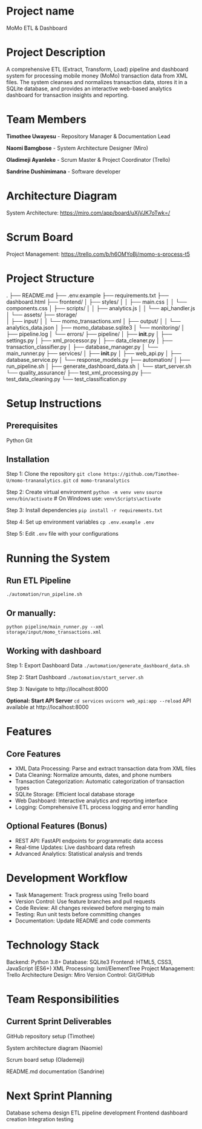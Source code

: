 # Project name
MoMo ETL & Dashboard

# Project Description
A comprehensive ETL (Extract, Transform, Load) pipeline and dashboard system for processing mobile money (MoMo) transaction data from XML files. The system cleanses and normalizes transaction data, stores it in a SQLite database, and provides an interactive web-based analytics dashboard for transaction insights and reporting.

# Team Members
**Timothee Uwayesu** - Repository Manager & Documentation Lead

**Naomi Bamgbose**  - System Architecture Designer (Miro)

**Oladimeji Ayanleke** - Scrum Master & Project Coordinator (Trello)

**Sandrine Dushimimana** - Software developer

# Architecture Diagram
System Architecture: https://miro.com/app/board/uXjVJK7oTwk=/

# Scrum Board
Project Management: https://trello.com/b/h6OMYoBj/momo-s-process-t5

# Project Structure
.
├── README.md 
├── .env.example 
├── requirements.txt
├── dashboard.html
├── frontend/
│   ├── styles/
│   │   ├── main.css
│   │   └── components.css
│   ├── scripts/
│   │   ├── analytics.js
│   │   └── api_handler.js
│   └── assets/
├── storage/  
│   ├── input/
│   │   └── momo_transactions.xml
│   ├── output/
│   │   └── analytics_data.json
│   ├── momo_database.sqlite3
│   └── monitoring/
│       ├── pipeline.log
│       └── errors/
├── pipeline/
│   ├── __init__.py
│   ├── settings.py
│   ├── xml_processor.py
│   ├── data_cleaner.py
│   ├── transaction_classifier.py
│   ├── database_manager.py
│   └── main_runner.py
├── services/
│   ├── __init__.py
│   ├── web_api.py 
│   ├── database_service.py
│   └── response_models.py
├── automation/
│   ├── run_pipeline.sh
│   ├── generate_dashboard_data.sh
│   └── start_server.sh
└── quality_assurance/
    ├── test_xml_processing.py
    ├── test_data_cleaning.py
    └── test_classification.py

# Setup Instructions
## Prerequisites
Python
Git

## Installation
Step 1: Clone the repository
`git clone https://github.com/Timothee-U/momo-trananalytics.git`
`cd momo-trananalytics`

Step 2: Create virtual environment
`python -m venv venv`
`source venv/bin/activate`  # On Windows use: `venv\Scripts\activate`

Step 3: Install dependencies
`pip install -r requirements.txt`

Step 4: Set up environment variables
`cp .env.example .env`

Step 5:  Edit `.env` file with your configurations

# Running the System
## Run ETL Pipeline
`./automation/run_pipeline.sh`

## Or manually: 
`python pipeline/main_runner.py --xml storage/input/momo_transactions.xml`

## Working with dashboard

Step 1: Export Dashboard Data
`./automation/generate_dashboard_data.sh`

Step 2: Start Dashboard
`./automation/start_server.sh`

Step 3: Navigate to http://localhost:8000

**Optional: Start API Server**
`cd services`
`uvicorn web_api:app --reload`
API available at http://localhost:8000

# Features
## Core Features
- XML Data Processing: Parse and extract transaction data from XML files
- Data Cleaning: Normalize amounts, dates, and phone numbers
- Transaction Categorization: Automatic categorization of transaction types
- SQLite Storage: Efficient local database storage
- Web Dashboard: Interactive analytics and reporting interface
- Logging: Comprehensive ETL process logging and error handling
## Optional Features (Bonus)
- REST API: FastAPI endpoints for programmatic data access
- Real-time Updates: Live dashboard data refresh
- Advanced Analytics: Statistical analysis and trends

# Development Workflow

- Task Management: Track progress using Trello board
- Version Control: Use feature branches and pull requests
- Code Review: All changes reviewed before merging to main
- Testing: Run unit tests before committing changes
- Documentation: Update README and code comments

# Technology Stack
Backend: Python 3.8+
Database: SQLite3
Frontend: HTML5, CSS3, JavaScript (ES6+)
XML Processing: lxml/ElementTree
Project Management: Trello
Architecture Design: Miro
Version Control: Git/GitHub

# Team Responsibilities
## Current Sprint Deliverables

GitHub repository setup (Timothee)

System architecture diagram (Naomie)

Scrum board setup (Olademeji)

README.md documentation (Sandrine)

# Next Sprint Planning
Database schema design
ETL pipeline development
Frontend dashboard creation
Integration testing
